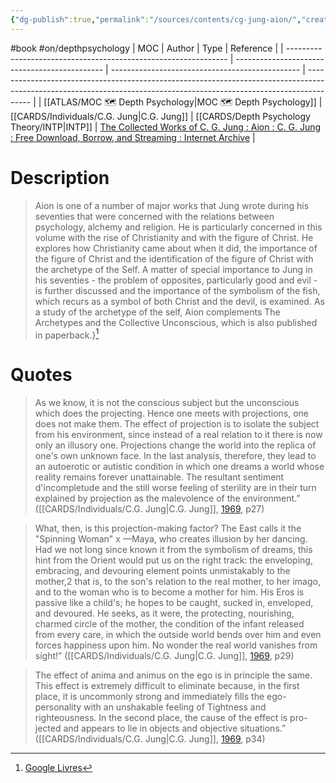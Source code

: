 ```yaml
---
{"dg-publish":true,"permalink":"/sources/contents/cg-jung-aion/","created":"2023-02-24T16:30:53.170+01:00","updated":"2023-04-24T10:40:01.055+02:00"}
---
```


#book #on/depthpsychology 
| MOC                                                             | Author                                        | Type                                            | Reference                                                                                                                                                             |
| --------------------------------------------------------------- | --------------------------------------------- | ----------------------------------------------- | --------------------------------------------------------------------------------------------------------------------------------------------------------------------- |
| [[ATLAS/MOC 🗺️ Depth Psychology\|MOC 🗺️ Depth Psychology]] | [[CARDS/Individuals/C.G. Jung\|C.G. Jung]] | [[CARDS/Depth Psychology Theory/INTP\|INTP]] | [The Collected Works of C. G. Jung : Aion : C. G. Jung : Free Download, Borrow, and Streaming : Internet Archive](https://archive.org/details/collectedworksof92cgju) |

# Description 

> Aion is one of a number of major works that Jung wrote during his seventies that were concerned with the relations between psychology, alchemy and religion. He is particularly concerned in this volume with the rise of Christianity and with the figure of Christ. He explores how Christianity came about when it did, the importance of the figure of Christ and the identification of the figure of Christ with the archetype of the Self. A matter of special importance to Jung in his seventies - the problem of opposites, particularly good and evil - is further discussed and the importance of the symbolism of the fish, which recurs as a symbol of both Christ and the devil, is examined. As a study of the archetype of the self, Aion complements The Archetypes and the Collective Unconscious, which is also published in paperback.}[^1]
> 

[^1]: [Google Livres](https://books.google.fr/)

# Quotes 

> As we know, it is not the conscious subject but the unconscious which does the projecting. Hence one meets with projections, one does not make them. The effect of projection is to isolate the subject from his environment, since instead of a real relation to it there is now only an illusory one. Projections change the world into the replica of one's own unknown face. In the last analysis, therefore, they lead to an autoerotic or autistic condition in which one dreams a world whose reality remains forever unattainable. The resultant sentiment d'incompletude and the still worse feeling of sterility are in their turn explained by projection as the malevolence of the environment.” ([[CARDS/Individuals/C.G. Jung\|C.G. Jung]], [1969](https://archive.org/details/collectedworksof92cgju), p27)
> 

> What, then, is this projection-making factor? The East calls it the "Spinning Woman" x —Maya, who creates illusion by her dancing. Had we not long since known it from the symbolism of dreams, this hint from the Orient would put us on the right track: the enveloping, embracing, and devouring element points unmistakably to the mother,2 that is, to the son's relation to the real mother, to her imago, and to the woman who is to become a mother for him. His Eros is passive like a child's; he hopes to be caught, sucked in, enveloped, and devoured. He seeks, as it were, the protecting, nourishing, charmed circle of the mother, the condition of the infant released from every care, in which the outside world bends over him and even forces happiness upon him. No wonder the real world vanishes from sight!” ([[CARDS/Individuals/C.G. Jung\|C.G. Jung]], [1969](https://archive.org/details/collectedworksof92cgju), p29)
> 

> The effect of anima and animus on the ego is in principle the same. This effect is extremely difficult to eliminate because, in the first place, it is uncommonly strong and immediately fills the ego-personality with an unshakable feeling of Tightness and  righteousness. In the second place, the cause of the effect is pro- jected and appears to lie in objects and objective situations.” ([[CARDS/Individuals/C.G. Jung\|C.G. Jung]], [1969](https://archive.org/details/collectedworksof92cgju), p34)
> 


<script src="https://utteranc.es/client.js"
        repo="Heart4sides/Comment_Section"
        issue-term="pathname"
        theme="preferred-color-scheme"
        crossorigin="anonymous"
        async>
</script>

<script src="https://utteranc.es/client.js"
        repo="Heart4sides/Comment_Section"
        issue-term="pathname"
        theme="dark-blue"
        crossorigin="anonymous"
        async>
</script>

<script src="https://utteranc.es/client.js"
        repo="Heart4sides/Comment_Section"
        issue-term="pathname"
        theme="icy-dark"
        crossorigin="anonymous"
        async>
</script>